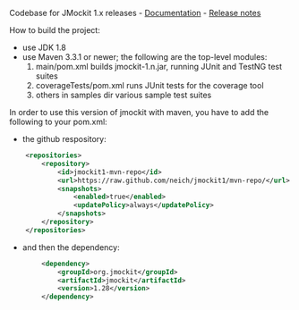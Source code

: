 Codebase for JMockit 1.x releases - [Documentation](http://jmockit.org) - [Release notes](http://jmockit.org/changes.html)

How to build the project:
* use JDK 1.8
* use Maven 3.3.1 or newer; the following are the top-level modules:
    1. main/pom.xml            builds jmockit-1.n.jar, running JUnit and TestNG test suites
    2. coverageTests/pom.xml   runs JUnit tests for the coverage tool
    3. others in samples       dir various sample test suites
    
In order to use this version of jmockit with maven, you have to add the following to your pom.xml:

* the github respository:

```xml
	<repositories>
		<repository>
			<id>jmockit1-mvn-repo</id>
			<url>https://raw.github.com/neich/jmockit1/mvn-repo/</url>
			<snapshots>
				<enabled>true</enabled>
				<updatePolicy>always</updatePolicy>
			</snapshots>
		</repository>
	</repositories>
```

* and then the dependency:

```xml
		<dependency>
			<groupId>org.jmockit</groupId>
			<artifactId>jmockit</artifactId>
			<version>1.28</version>
		</dependency>
```